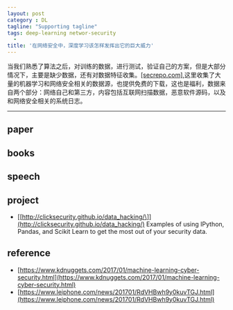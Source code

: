 ```yaml
---
layout: post
category : DL
tagline: "Supporting tagline"
tags: deep-learning networ-security
  -
title: '在网络安全中，深度学习该怎样发挥出它的巨大威力'
---
```

当我们熟悉了算法之后，对训练的数据，进行测试，验证自己的方案，但是大部分情况下，主要是缺少数据，还有对数据特征收集。[\[secrepo.com\]](http://www.secrepo.com/),这里收集了大量的机器学习和网络安全相关的数据源，也提供免费的下载，这也是福利，数据来自两个部分：网络自己和第三方，内容包括互联网扫描数据，恶意软件源码，以及和网络安全相关的系统日志。

---

<!--more-->

## paper


## books


## speech


## project

 + [\[http://clicksecurity.github.io/data_hacking/\]](http://clicksecurity.github.io/data_hacking/) Examples of using IPython, Pandas, and Scikit Learn to get the most out of your security data.

## reference

 + [https://www.kdnuggets.com/2017/01/machine-learning-cyber-security.html](https://www.kdnuggets.com/2017/01/machine-learning-cyber-security.html)
 + [https://www.leiphone.com/news/201701/RdVHBwh9y0kuvTGJ.html](https://www.leiphone.com/news/201701/RdVHBwh9y0kuvTGJ.html)

